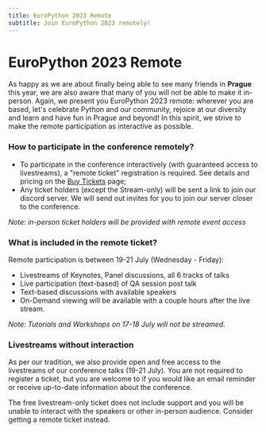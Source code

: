 ```yaml
---
title: EuroPython 2023 Remote
subtitle: Join EuroPython 2023 remotely!
---
```


# EuroPython 2023 Remote

As happy as we are about finally being able to see many friends in **Prague**
this year, we are also aware that many of you will not be able to make it in-person.
Again, we present you EuroPython 2023 remote:
wherever you are based, let's celebrate Python and our community, rejoice at our diversity and
learn and have fun in Prague and beyond! In this spirit, we strive to make the remote participation
as interactive as possible.

### How to participate in the conference remotely?

- To participate in the conference interactively (with guaranteed access to livestreams), a "remote ticket" registration is required. See details and pricing on the [Buy Tickets](/tickets#remote-tickets) page;
- Any ticket holders (except the Stream-only) will be sent a link to join our discord server. We will send out invites for you to join our server closer to the conference.

*Note: in-person ticket holders will be provided with remote event access*

### What is included in the remote ticket?
Remote participation is between 19-21 July (Wednesday - Friday):
- Livestreams of Keynotes, Panel discussions, all 6 tracks of talks
- Live participation (text-based) of QA session post talk
- Text-based discussions with available speakers
- On-Demand viewing will be available with a couple hours after the live stream.

*Note: Tutorials and Workshops on 17-18 July will not be streamed.*

### Livestreams without interaction ###
As per our tradition, we also provide open and free access to the livestreams of our conference talks (19-21 July). You are not required to register a ticket, but you are welcome to if you would like an email reminder or receive up-to-date information about the conference.

The free livestream-only ticket does not include support and you will be unable to interact with the speakers or other in-person audience. Consider getting a remote ticket instead.
